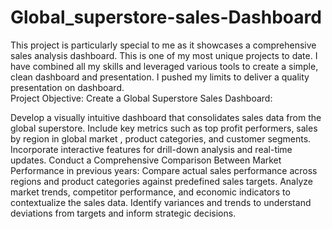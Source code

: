 # Global_superstore-sales-Dashboard
This project is particularly special to me as it showcases a comprehensive sales analysis dashboard. This is one of my most unique projects to date. I have combined all my skills and leveraged various tools to create a simple, clean dashboard and presentation. I pushed my limits to deliver a quality presentation on dashboard.  
Project Objective:
Create a Global Superstore Sales Dashboard:

Develop a visually intuitive dashboard that consolidates sales data from the global superstore.
Include key metrics such as top profit performers, sales by region in global market , product categories, and customer segments.
Incorporate interactive features for drill-down analysis and real-time updates.
Conduct a Comprehensive Comparison Between Market Performance in previous years:
Compare actual sales performance across regions and product categories against predefined sales targets.
Analyze market trends, competitor performance, and economic indicators to contextualize the sales data.
Identify variances and trends to understand deviations from targets and inform strategic decisions.
